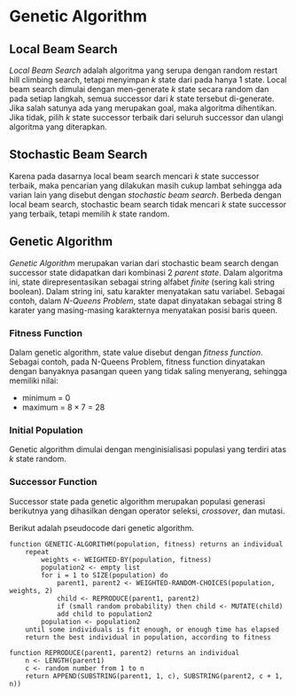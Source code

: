 # Genetic Algorithm

## Local Beam Search
*Local Beam Search* adalah algoritma yang serupa dengan random restart hill climbing search, tetapi menyimpan $k$ state dari pada hanya 1 state. Local beam search dimulai dengan men-generate $k$ state secara random dan pada setiap langkah, semua successor dari $k$ state tersebut di-generate. Jika salah satunya ada yang merupakan goal, maka algoritma dihentikan. Jika tidak, pilih $k$ state successor terbaik dari seluruh successor dan ulangi algoritma yang diterapkan.

## Stochastic Beam Search
Karena pada dasarnya local beam search mencari $k$ state successor terbaik, maka pencarian yang dilakukan masih cukup lambat sehingga ada varian lain yang disebut dengan *stochastic beam search*. Berbeda dengan local beam search, stochastic beam search tidak mencari $k$ state successor yang terbaik, tetapi memilih $k$ state random.

## Genetic Algorithm
*Genetic Algorithm* merupakan varian dari stochastic beam search dengan successor state didapatkan dari kombinasi 2 *parent state*. Dalam algoritma ini, state direpresentasikan sebagai string alfabet *finite* (sering kali string boolean). Dalam string ini, satu karakter menyatakan satu variabel. Sebagai contoh, dalam *N-Queens Problem*, state dapat dinyatakan sebagai string 8 karater yang masing-masing karakternya menyatakan posisi baris queen.

### Fitness Function
Dalam genetic algorithm, state value disebut dengan *fitness function*. Sebagai contoh, pada N-Queens Problem, fitness function dinyatakan dengan banyaknya pasangan queen yang tidak saling menyerang, sehingga memiliki nilai:
- minimum = $0$
- maximum = $8 \times 7$ = $28$

### Initial Population
Genetic algorithm dimulai dengan menginisialisasi populasi yang terdiri atas $k$ state random.

### Successor Function
Successor state pada genetic algorithm merupakan populasi generasi berikutnya yang dihasilkan dengan operator seleksi, *crossover*, dan mutasi.

Berikut adalah pseudocode dari genetic algorithm.
```
function GENETIC-ALGORITHM(population, fitness) returns an individual
	repeat
		weights <- WEIGHTED-BY(population, fitness)
		population2 <- empty list
		for i = 1 to SIZE(population) do
			parent1, parent2 <- WEIGHTED-RANDOM-CHOICES(population, weights, 2)
			child <- REPRODUCE(parent1, parent2)
			if (small random probability) then child <- MUTATE(child)
			add child to population2
		population <- population2
	until some individuals is fit enough, or enough time has elapsed
	return the best individual in population, according to fitness

function REPRODUCE(parent1, parent2) returns an individual
	n <- LENGTH(parent1)
	c <- random number from 1 to n
	return APPEND(SUBSTRING(parent1, 1, c), SUBSTRING(parent2, c + 1, n))
```